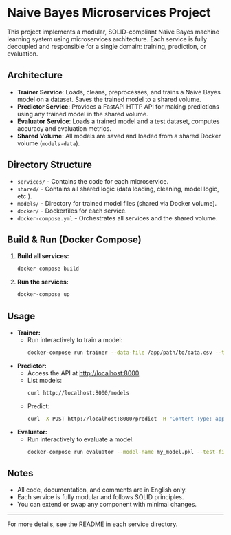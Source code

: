 # Naive Bayes Microservices Project

This project implements a modular, SOLID-compliant Naive Bayes machine learning system using microservices architecture. Each service is fully decoupled and responsible for a single domain: training, prediction, or evaluation.

## Architecture

- **Trainer Service**: Loads, cleans, preprocesses, and trains a Naive Bayes model on a dataset. Saves the trained model to a shared volume.
- **Predictor Service**: Provides a FastAPI HTTP API for making predictions using any trained model in the shared volume.
- **Evaluator Service**: Loads a trained model and a test dataset, computes accuracy and evaluation metrics.
- **Shared Volume**: All models are saved and loaded from a shared Docker volume (`models-data`).

## Directory Structure

- `services/` - Contains the code for each microservice.
- `shared/` - Contains all shared logic (data loading, cleaning, model logic, etc.).
- `models/` - Directory for trained model files (shared via Docker volume).
- `docker/` - Dockerfiles for each service.
- `docker-compose.yml` - Orchestrates all services and the shared volume.

## Build & Run (Docker Compose)

1. **Build all services:**
   ```bash
   docker-compose build
   ```
2. **Run the services:**
   ```bash
   docker-compose up
   ```

## Usage

- **Trainer:**
  - Run interactively to train a model:
    ```bash
    docker-compose run trainer --data-file /app/path/to/data.csv --target-column TargetColumn --model-name my_model.pkl
    ```
- **Predictor:**
  - Access the API at [http://localhost:8000](http://localhost:8000)
  - List models:
    ```bash
    curl http://localhost:8000/models
    ```
  - Predict:
    ```bash
    curl -X POST http://localhost:8000/predict -H "Content-Type: application/json" -d '{"model_name": "my_model.pkl", "record": {"feature1": "value1", ...}}'
    ```
- **Evaluator:**
  - Run interactively to evaluate a model:
    ```bash
    docker-compose run evaluator --model-name my_model.pkl --test-file /app/path/to/test.csv --target-column TargetColumn
    ```

## Notes
- All code, documentation, and comments are in English only.
- Each service is fully modular and follows SOLID principles.
- You can extend or swap any component with minimal changes.

---

For more details, see the README in each service directory. 
